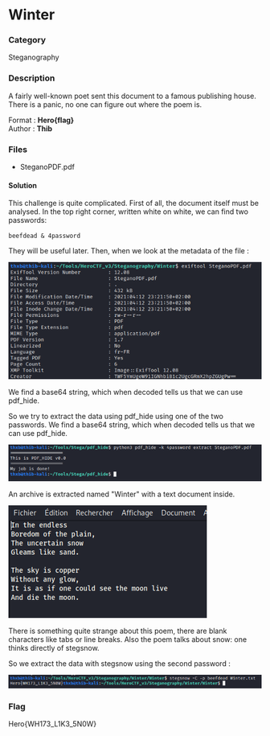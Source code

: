 # Winter

### Category

Steganography

### Description

A fairly well-known poet sent this document to a famous publishing house. There is a panic, no one can figure out where the poem is.

Format : **Hero{flag}**<br>
Author : **Thib**

### Files

- SteganoPDF.pdf

#### Solution

This challenge is quite complicated. First of all, the document itself must be analysed. In the top right corner, written white on white, we can find two passwords: 

```
beefdead & 4password
```

They will be useful later. Then, when we look at the metadata of the file :

![image](metadata.png)

We find a base64 string, which when decoded tells us that we can use pdf_hide.

So we try to extract the data using pdf_hide using one of the two passwords. 
We find a base64 string, which when decoded tells us that we can use pdf_hide.

![image](pdfhide.png)

An archive is extracted named "Winter" with a text document inside.

![image](poem.png)

There is something quite strange about this poem, there are blank characters like tabs or line breaks. Also the poem talks about snow: one thinks directly of stegsnow.

So we extract the data with stegsnow using the second password :

![image](stegsnow.png)

### Flag

Hero{WH173_L1K3_5N0W}



